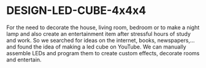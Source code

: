 # DESIGN-LED-CUBE-4x4x4

For the need to decorate the house, living room, bedroom or to make a night lamp and also create an entertainment item after stressful hours of study and work. So we searched for ideas on the internet, books, newspapers,... and found the idea of making a led cube on YouTube. We can manually assemble LEDs and program them to create custom effects, decorate rooms and entertain.

